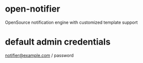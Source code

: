 # open-notifier
OpenSource notification engine with customized template support


# default admin credentials
notifier@example.com / password
